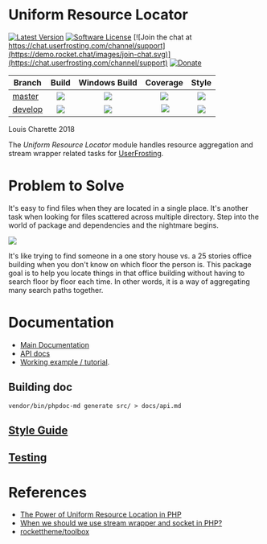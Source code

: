 # Uniform Resource Locator

[![Latest Version](https://img.shields.io/github/release/userfrosting/UniformResourceLocator.svg)](https://github.com/userfrosting/UniformResourceLocator/releases)
[![Software License](https://img.shields.io/badge/license-MIT-brightgreen.svg)](LICENSE.md)
[![Join the chat at https://chat.userfrosting.com/channel/support](https://demo.rocket.chat/images/join-chat.svg)](https://chat.userfrosting.com/channel/support)
[![Donate](https://img.shields.io/badge/Open%20Collective-Donate-blue.svg)](https://opencollective.com/userfrosting#backer)

| Branch | Build | Windows Build | Coverage | Style |
| ------ |:-----:|:-------------:|:--------:|:-----:|
| [master][UniformResourceLocator] | [![][URI-master-build]][URI-travis] | [![][URI-windows-master]][URI-windows-master-build] | [![][URI-master-codecov]][URI-codecov] | [![][URI-style-master]][URI-style] |
| [develop][URI-develop] | [![][URI-develop-build]][URI-travis] | [![][URI-windows-master]][URI-windows-develop-build] | [![][URI-develop-codecov]][URI-codecov] | [![][URI-style-develop]][URI-style] |

<!-- Links -->
[UniformResourceLocator]: https://github.com/userfrosting/uniformresourcelocator
[URI-develop]: https://github.com/userfrosting/uniformresourcelocator/tree/develop
[URI-version]: https://img.shields.io/github/release/userfrosting/UniformResourceLocator.svg
[URI-master-build]: https://travis-ci.org/userfrosting/UniformResourceLocator.svg?branch=master
[URI-master-codecov]: https://codecov.io/gh/userfrosting/UniformResourceLocator/branch/master/graph/badge.svg
[URI-develop-build]: https://travis-ci.org/userfrosting/UniformResourceLocator.svg?branch=develop
[URI-develop-codecov]: https://codecov.io/gh/userfrosting/UniformResourceLocator/branch/develop/graph/badge.svg
[URI-releases]: https://github.com/userfrosting/UniformResourceLocator/releases
[URI-travis]: https://travis-ci.org/userfrosting/UniformResourceLocator
[URI-codecov]: https://codecov.io/gh/userfrosting/UniformResourceLocator
[URI-style-master]: https://github.styleci.io/repos/128138460/shield?branch=master&style=flat
[URI-style-develop]: https://github.styleci.io/repos/128138460/shield?branch=develop&style=flat
[URI-style]: https://github.styleci.io/repos/128138460
[URI-windows-master-build]: https://github.com/userfrosting/UniformResourceLocator/actions?query=branch%3Amaster
[URI-windows-develop-build]: https://github.com/userfrosting/UniformResourceLocator/actions?query=branch%3Adevelop
[URI-windows-master]: https://img.shields.io/github/workflow/status/userfrosting/UniformResourceLocator/Windows&20Build
[URI-windows-develop]: https://img.shields.io/github/workflow/status/userfrosting/UniformResourceLocator/Windows&20Build/develop

Louis Charette 2018

The _Uniform Resource Locator_ module handles resource aggregation and stream wrapper related tasks for [UserFrosting](https://github.com/userfrosting/UserFrosting).

# Problem to Solve

It's easy to find files when they are located in a single place. It's another task when looking for files scattered across multiple directory. Step into the world of package and dependencies and the nightmare begins.

![](images/Graph.png)

It's like trying to find someone in a one story house vs. a 25 stories office building when you don't know on which floor the person is. This package goal is to help you locate things in that office building without having to search floor by floor each time. In other words, it is a way of aggregating many search paths together.

# Documentation

* [Main Documentation](docs/)
* [API docs](docs/api.md)
* [Working example / tutorial](docs/Example.md).

## Building doc

```
vendor/bin/phpdoc-md generate src/ > docs/api.md
```

## [Style Guide](STYLE-GUIDE.md)

## [Testing](RUNNING_TESTS.md)

# References

- [The Power of Uniform Resource Location in PHP](https://web.archive.org/web/20131116092917/http://webmozarts.com/2013/06/19/the-power-of-uniform-resource-location-in-php/)
- [When we should we use stream wrapper and socket in PHP?](https://stackoverflow.com/questions/11222498/when-we-should-we-use-stream-wrapper-and-socket-in-php)
- [rockettheme/toolbox](https://github.com/rockettheme/toolbox)
